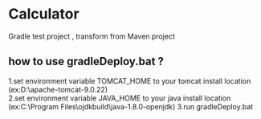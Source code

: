 # Calculator
Gradle test project , transform from Maven project
## how to use gradleDeploy.bat ? 
 1.set environment variable TOMCAT_HOME to your tomcat install location (ex:D:\apache-tomcat-9.0.22)  
 2.set environment variable JAVA_HOME to your java install location (ex:C:\Program Files\ojdkbuild\java-1.8.0-openjdk) 
 3.run gradleDeploy.bat
 
